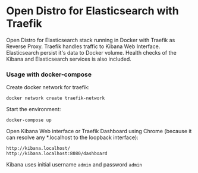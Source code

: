# Open Distro for Elasticsearch with Traefik
Open Distro for Elasticsearch stack running in Docker with Traefik as Reverse Proxy. Traefik handles traffic to Kibana Web Interface. Elasticsearch persist it's data to Docker volume. Health checks of the Kibana and Elasticsearch services is also included.

### Usage with docker-compose
Create docker network for traefik:
```
docker network create traefik-network
```
Start the environment:
```
docker-compose up
```
Open Kibana Web interface or Traefik Dashboard using Chrome (because it can resolve any *.localhost to the loopback interface): 
```
http://kibana.localhost/
http://kibana.localhost:8080/dashboard
```
Kibana uses initial username `admin` and password `admin`